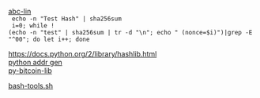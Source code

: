 <a href=http://www.abclinuxu.cz/clanky/decentralizovana-kryptomena-bitcoin>abc-lin</a><br />
<code> echo -n "Test Hash" | sha256sum </code><br>
<code>   i=0; while ! (echo -n "test" | sha256sum | tr -d "\n"; echo " (nonce=$i)")|grep -E "^00"; do let i++; done</code><br>


<a href=https://docs.python.org/2/library/hashlib.html>https://docs.python.org/2/library/hashlib.html</a><br>
<a href=https://github.com/weex/addrgen>python addr gen</a><br />
<a href=https://bitcoin.stackexchange.com/questions/8057/how-do-i-get-the-public-bitcoin-address-from-a-given-private-key-in-wallet-impor>py-bitcoin-lib</a><br />

<a href=https://github.com/grondilu/bitcoin-bash-tools/blob/master/bitcoin.sh>bash-tools.sh</a><br />
